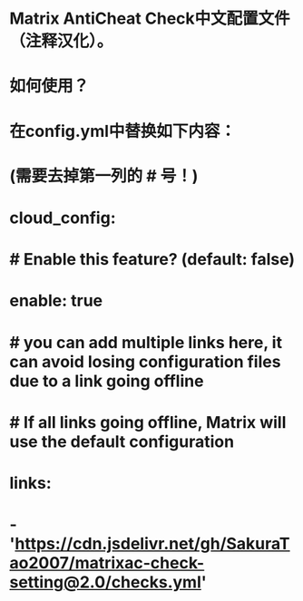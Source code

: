 # Matrix AntiCheat Check中文配置文件（注释汉化）。

# 如何使用？

# 在config.yml中替换如下内容：
# (需要去掉第一列的 # 号！)

# cloud_config:
# # Enable this feature? (default: false)
# enable: true
#
# # you can add multiple links here, it can avoid losing configuration files due to a link going offline
# # If all links going offline, Matrix will use the default configuration
# links:
#   - 'https://cdn.jsdelivr.net/gh/SakuraTao2007/matrixac-check-setting@2.0/checks.yml'
